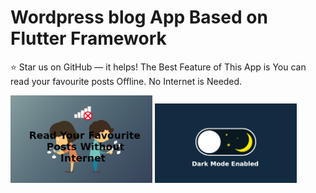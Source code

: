 # Wordpress blog App Based on Flutter Framework
⭐ Star us on GitHub — it helps!
The Best Feature of This App is You can read your favourite posts Offline. No Internet is Needed.


<img src="https://github.com/strbbrn/Flutter-Wordpress-Blog/blob/master/assets/0.jpg" width="45%"></img>  <img src="https://github.com/strbbrn/Flutter-Wordpress-Blog/blob/master/assets/4.png" width="45%"></img> 
